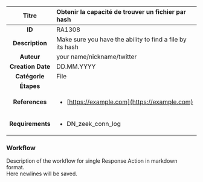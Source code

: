 | Titre                       | Obtenir la capacité de trouver un fichier par hash         |
|:---------------------------:|:--------------------|
| **ID**                      | RA1308            |
| **Description**             | Make sure you have the ability to find a file by its hash   |
| **Auteur**                  | your name/nickname/twitter        |
| **Creation Date**           | DD.MM.YYYY |
| **Catégorie**                | File      |
| **Étapes**                   || 
| **References** |<ul><li>[https://example.com](https://example.com)</li></ul>|
| **Requirements** |<ul><li>DN_zeek_conn_log</li></ul>|

### Workflow

Description of the workflow for single Response Action in markdown format.  
Here newlines will be saved.
